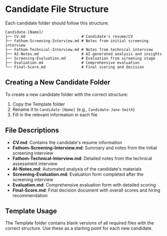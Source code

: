 # Candidate File Structure

Each candidate folder should follow this structure:

```
Candidate-[Name]/
├── CV.md                         # Candidate's resume/CV
├── Fathom-Screening-Interview.md # Notes from initial screening interview
├── Fathom-Technical-Interview.md # Notes from technical interview
├── AI-Notes.md                   # AI-generated analysis and insights
├── Screening-Evaluation.md       # Evaluation from screening stage
├── Evaluation.md                 # Comprehensive evaluation
└── Final-Score.md                # Final scoring and decision
```

## Creating a New Candidate Folder

To create a new candidate folder with the correct structure:

1. Copy the Template folder
2. Rename it to `Candidate-[Name]` (e.g., `Candidate-Jane-Smith`)
3. Fill in the relevant information in each file

## File Descriptions

- **CV.md**: Contains the candidate's resume information
- **Fathom-Screening-Interview.md**: Summary and notes from the initial screening interview
- **Fathom-Technical-Interview.md**: Detailed notes from the technical assessment interview
- **AI-Notes.md**: Automated analysis of the candidate's materials
- **Screening-Evaluation.md**: Evaluation form completed after the screening interview
- **Evaluation.md**: Comprehensive evaluation form with detailed scoring
- **Final-Score.md**: Final decision document with overall scores and hiring recommendation

## Template Usage

The Template folder contains blank versions of all required files with the correct structure. Use these as a starting point for each new candidate. 